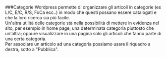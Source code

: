 ###Categorie
Wordpress permette di organizzare gli articoli in categorie (es L/C, E/C, R/S, FoCa ecc..) in modo che questi possano essere catalogati e che la loro ricerca sia più facile.  
Un'altra utilità delle categorie stà nella possibilità di mettere in evidenza nel sito, per esempio in home page, una determinata categoria piuttosto che un'altra; oppure visualizzare in una pagina solo gli articoli che fanno parte di una certa categoria.  
Per associare un articolo ad una categoria possiamo usare il riquadro a destra, sotto a "Pubblica".
